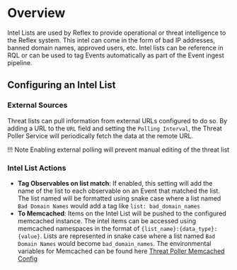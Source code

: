 # Overview

Intel Lists are used by Reflex to provide operational or threat intelligence to the Reflex system.  This intel can come in the form of bad IP addresses, banned domain names, approved users, etc.  Intel lists can be reference in RQL or can be used to tag Events automatically as part of the Event ingest pipeline.

## Configuring an Intel List

### External Sources 

Threat lists can pull information from external URLs configured to do so.  By adding a URL to the `URL` field and setting the `Polling Interval`, the Threat Poller Service will periodically fetch the data at the remote URL.

!!! Note
    Enabling external polling will prevent manual editing of the threat list

### Intel List Actions

- **Tag Observables on list match**: If enabled, this setting will add the name of the list to each observable on an Event that matched the list.  The list named will be formatted using snake case where a list named `Bad Domain Names` would add a tag like `list: bad_domain_names`
- **To Memcached**: Items on the Intel List will be pushed to the configured memcached instance.  The intel items can be accessed using memcached namespaces in the format of `{list_name}:{data_type}:{value}`.  Lists are represented in snake case where a list named `Bad Domain Names` would become `bad_domain_names`.  The environmental variables for Memcached can be found here [Threat Poller Memcached Config](../system/environment-variables#threat-poller-memcached-config)